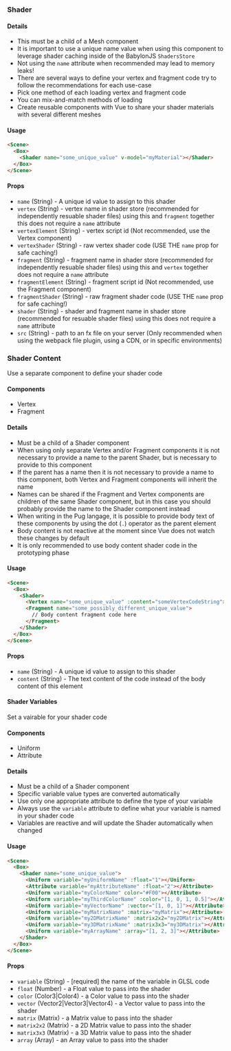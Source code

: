 ### Shader

#### Details

 - This must be a child of a Mesh component
 - It is important to use a unique name value when using this component to leverage shader caching inside of the BabylonJS `ShadersStore`
 - Not using the `name` attribute when recommended may lead to memory leaks!
 - There are several ways to define your vertex and fragment code try to follow the recommendations for each use-case
 - Pick one method of each loading vertex and fragment code
 - You can mix-and-match methods of loading
 - Create reusable components with Vue to share your shader materials with several different meshes

#### Usage

```html
<Scene>
  <Box>
    <Shader name="some_unique_value" v-model="myMaterial"></Shader>
  </Box>
</Scene>
```

#### Props

 - `name` (String) - A unique id value to assign to this shader
 - `vertex` (String) - vertex name in shader store (recommended for independently resuable shader files) using this and `fragment` together  this does not require a `name` attribute
 - `vertexElement` (String) - vertex script id (Not recommended, use the Vertex component)
 - `vertexShader` (String) - raw vertex shader code (USE THE `name` prop for safe caching!)
 - `fragment` (String) - fragment name in shader store (recommended for independently resuable shader files) using this and `vertex` together does not require a `name` attribute
 - `fragmentElement` (String) - fragment script id (Not recommended, use the Fragment component)
 - `fragmentShader` (String) - raw fragment shader code (USE THE `name` prop for safe caching!)
 - `shader` (String) - shader and fragment name in shader store (recommended for resuable shader files) using this does not require a `name` attribute
 - `src` (String) - path to an fx file on your server (Only recommended when using the webpack file plugin, using a CDN, or in specific environments)

### Shader Content

Use a separate component to define your shader code

#### Components

 - Vertex
 - Fragment

#### Details

 - Must be a child of a Shader component
 - When using only separate Vertex and/or Fragment components it is not necessary to provide a name to the parent Shader, but is necessary to provide to this component
 - If the parent has a name then it is not necessary to provide a name to this component, both Vertex and Fragment components will inherit the name
 - Names can be shared if the Fragment and Vertex components are children of the same Shader component, but in this case you should probably provide the name to the Shader component instead
 - When writing in the Pug langage, it is possible to provide body text of these components by using the dot (`.`) operator as the parent element
 - Body content is not reactive at the moment since Vue does not watch these changes by default
 - It is only recommended to use body content shader code in the prototyping phase

#### Usage

```html
<Scene>
  <Box>
    <Shader>
      <Vertex name="some_unique_value" :content="someVertexCodeString"></Vertex>
      <Fragment name="some_possibly_different_unique_value">
        // Body content fragment code here
      </Fragment>
    </Shader>
  </Box>
</Scene>
```

#### Props

 - `name` (String) - A unique id value to assign to this shader
 - `content` (String) - The text content of the code instead of the body content of this element

#### Shader Variables

Set a vairable for your shader code

#### Components

 - Uniform
 - Attribute

#### Details

 - Must be a child of a Shader component
 - Specific variable value types are converted automatically
 - Use only one appropriate attribute to define the type of your variable
 - Always use the `variable` attribute to define what your variable is named in your shader code
 - Variables are reactive and will update the Shader automatically when changed

#### Usage

```html
<Scene>
  <Box>
    <Shader name="some_unique_value">
      <Uniform variable="myUniformName" :float="1"></Uniform>
      <Attribute variable="myAttributeName" :float="2"></Attribute>
      <Uniform variable="myColorName" color="#F00"></Attribute>
      <Uniform variable="myThirdColorName" :color="[1, 0, 1, 0.5]"></Attribute>
      <Uniform variable="myVectorName" :vector="[1, 0, 1]"></Attribute>
      <Uniform variable="myMatrixName" :matrix="myMatrix"></Attribute>
      <Uniform variable="my2DMatrixName" :matrix2x2="my2DMatrix"></Attribute>
      <Uniform variable="my3DMatrixName" :matrix3x3="my3DMatrix"></Attribute>
      <Uniform variable="myArrayName" :array="[1, 2, 3]"></Attribute>
    </Shader>
  </Box>
</Scene>
```

#### Props

 - `variable` (String) - [required] the name of the variable in GLSL code
 - `float` (Number) - a Float value to pass into the shader
 - `color` (Color3|Color4) - a Color value to pass into the shader
 - `vector` (Vector2|Vector3|Vector4) - a Vector value to pass into the shader
 - `matrix` (Matrix) - a Matrix value to pass into the shader
 - `matrix2x2` (Matrix) - a 2D Matrix value to pass into the shader
 - `matrix3x3` (Matrix) - a 3D Matrix value to pass into the shader
 - `array` (Array) - an Array value to pass into the shader
